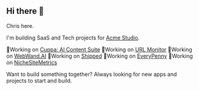 ## Hi there 👋

Chris here. 

I'm building SaaS and Tech projects for <a href="https://acmestud.io" rel="nofollow">Acme Studio</a>. 

🔭Working on <a href="https://www.cuppa.ai">Cuppa: AI Content Suite</a>
🔭Working on <a href="https://urlmonitor.com">URL Monitor</a>
🔭Working on <a href="https://webwand.ai">WebWand.AI</a>
🔭Working on <a href="https://shipped.digital">Shipped</a>
🔭Working on <a href="https://everypenny.ai">EveryPenny</a>
🔭Working on <a href="https://nichesitemetrics.com">NicheSiteMetrics</a>

Want to build something together? Always looking for new apps and projects to start and build. 

<!--
**lcslates/lcslates** is a ✨ _special_ ✨ repository because its `README.md` (this file) appears on your GitHub profile.

Here are some ideas to get you started:

- 🔭 I’m currently working on ...
- 🌱 I’m currently learning ...
- 👯 I’m looking to collaborate on ...
- 🤔 I’m looking for help with ...
- 💬 Ask me about ...
- 📫 How to reach me: ...
- 😄 Pronouns: ...
- ⚡ Fun fact: ...
-->

